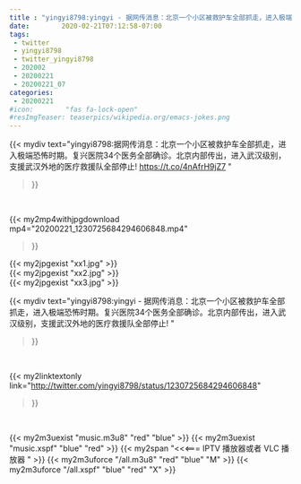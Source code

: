 ```yaml
---
title : "yingyi8798:yingyi - 据网传消息：北京一个小区被救护车全部抓走，进入极端恐怖时期。复兴医院34个医务全部确诊。北京内部传出，进入武汉级别，支援武汉外地的医疗救援队全部停止! "
date:        2020-02-21T07:12:58-07:00
tags:
 - twitter
 - yingyi8798
 - twitter_yingyi8798
 - 202002
 - 20200221
 - 20200221_07
categories:
 - 20200221
#icon:        "fas fa-lock-open"
#resImgTeaser: teaserpics/wikipedia.org/emacs-jokes.png
---
```


{{< mydiv text="yingyi8798:据网传消息：北京一个小区被救护车全部抓走，进入极端恐怖时期。复兴医院34个医务全部确诊。北京内部传出，进入武汉级别，支援武汉外地的医疗救援队全部停止! https://t.co/4nAfrH9jZ7 "
>}}
<br>


{{< my2mp4withjpgdownload mp4="20200221_1230725684294606848.mp4"
>}}

{{< my2jpgexist "xx1.jpg" >}}<br>
{{< my2jpgexist "xx2.jpg" >}}<br>
{{< my2jpgexist "xx3.jpg" >}}<br>



{{< mydiv text="yingyi8798:yingyi - 据网传消息：北京一个小区被救护车全部抓走，进入极端恐怖时期。复兴医院34个医务全部确诊。北京内部传出，进入武汉级别，支援武汉外地的医疗救援队全部停止! "
>}}
<br>

{{< my2linktextonly link="http://twitter.com/yingyi8798/status/1230725684294606848"
>}}


<br>

{{< my2m3uexist "music.m3u8" "red"  "blue" >}} {{< my2m3uexist "music.xspf" "blue" "red"  >}} {{< my2span "<<<=== IPTV 播放器或者 VLC 播放器 " >}} {{< my2m3uforce "/all.m3u8" "red"  "blue" "M" >}} {{< my2m3uforce "/all.xspf" "blue" "red"  "X" >}} 
